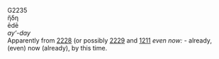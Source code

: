 <body>
  <p>G2235<br>  ἤδη  <br> ēdē  <br><i>ay‘-day </i><br>Apparently from <a href="g2228.htm">2228</a> (or possibly <a href="g2229.htm">2229</a>  and <a href="g1211.htm">1211</a>  <i>even</i> <i>now:</i> - already, (even) now (already), by this time.<br></p>
 </body>